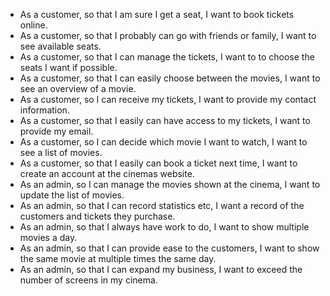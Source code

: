 
- As a customer, so that I am sure I get a seat, I want to book tickets online.
- As a customer, so that I probably can go with friends or family, I want to see available seats.
- As a customer, so that I can manage the tickets, I want to to choose the seats I want if possible. 
- As a customer, so that I can easily choose between the movies, I want to see an overview of a movie.
- As a customer, so I can receive my tickets, I want to provide my contact information.
- As a customer, so that I easily can have access to my tickets, I want to provide my email.
- As a customer, so I can decide which movie I want to watch, I want to see a list of movies.
- As a customer, so that I easily can book a ticket next time, I want to create an account at the cinemas website.
- As an admin, so I can manage the movies shown at the cinema, I want to update the list of movies.
- As an admin, so that I can record statistics etc, I want a record of the customers and tickets they purchase.
- As an admin, so that I always have work to do, I want to show multiple movies a day.
- As an admin, so that I can provide ease to the customers, I want to show the same movie at multiple times the same day.
- As an admin, so that I can expand my business, I want to exceed the number of screens in my cinema.


